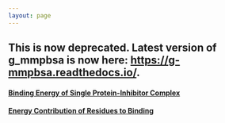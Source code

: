 ```yaml
---
layout: page
---
```


## This is now deprecated. Latest version of g_mmpbsa is now here: https://g-mmpbsa.readthedocs.io/. 

#### [Binding Energy of Single Protein-Inhibitor Complex](single_protein_ligand_binding_energy.html)





#### [Energy Contribution of Residues to Binding](single_protein_ligand_energy_contributions.html)
